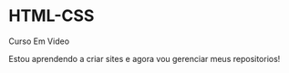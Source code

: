 # HTML-CSS
 Curso Em Video

Estou aprendendo a criar sites e agora vou gerenciar meus repositorios!
